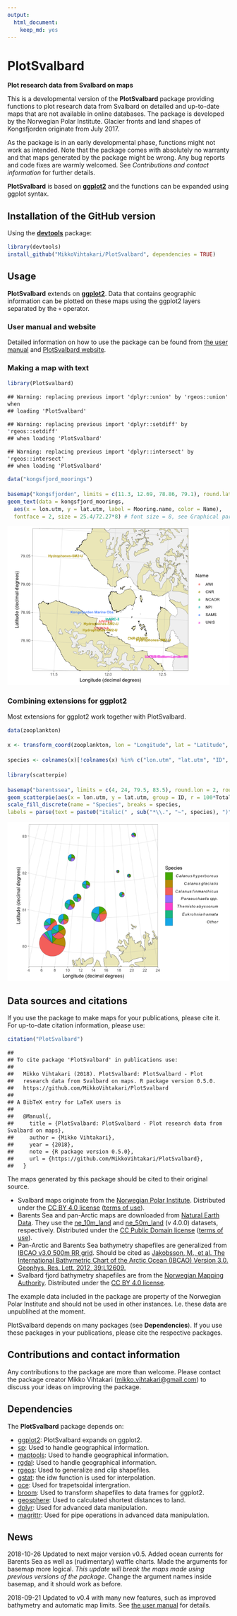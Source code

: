 ```yaml
---
output: 
  html_document: 
    keep_md: yes
---
```

PlotSvalbard
======
**Plot research data from Svalbard on maps**

This is a developmental version of the **PlotSvalbard** package providing functions to plot research data from Svalbard on detailed and up-to-date maps that are not available in online databases. The package is developed by the Norwegian Polar Institute. Glacier fronts and land shapes of Kongsfjorden originate from July 2017.

As the package is in an early developmental phase, functions might not work as intended. Note that the package comes with absolutely no warranty and that maps generated by the package might be wrong. Any bug reports and code fixes are warmly welcomed. See *Contributions and contact information* for further details.

**PlotSvalbard** is based on [**ggplot2**](http://ggplot2.tidyverse.org/reference/) and the functions can be expanded using ggplot syntax.

Installation of the GitHub version
-------
Using the [**devtools**](https://cran.r-project.org/web/packages/devtools/index.html) package:


```r
library(devtools)
install_github("MikkoVihtakari/PlotSvalbard", dependencies = TRUE)
```

Usage
-------
**PlotSvalbard** extends on [**ggplot2**](http://ggplot2.tidyverse.org/reference/). Data that contains geographic information can be plotted on these maps using the ggplot2 layers separated by the `+` operator.

### User manual and website

Detailed information on how to use the package can be found from [the user manual](https://mikkovihtakari.github.io/PlotSvalbard/articles/PlotSvalbard_user_manual.html) and [PlotSvalbard website](https://mikkovihtakari.github.io/PlotSvalbard/index.html).

### Making a map with text


```r
library(PlotSvalbard)
```

```
## Warning: replacing previous import 'dplyr::union' by 'rgeos::union' when
## loading 'PlotSvalbard'
```

```
## Warning: replacing previous import 'dplyr::setdiff' by 'rgeos::setdiff'
## when loading 'PlotSvalbard'
```

```
## Warning: replacing previous import 'dplyr::intersect' by 'rgeos::intersect'
## when loading 'PlotSvalbard'
```

```r
data("kongsfjord_moorings")

basemap("kongsfjorden", limits = c(11.3, 12.69, 78.86, 79.1), round.lat = 0.05, round.lon = 0.5) + 
geom_text(data = kongsfjord_moorings,
  aes(x = lon.utm, y = lat.utm, label = Mooring.name, color = Name), 
  fontface = 2, size = 25.4/72.27*8) # font size = 8, see Graphical parameters
```

![](README_files/figure-html/unnamed-chunk-2-1.png)<!-- -->

### Combining extensions for ggplot2

Most extensions for ggplot2 work together with PlotSvalbard.


```r
data(zooplankton)

x <- transform_coord(zooplankton, lon = "Longitude", lat = "Latitude", bind = TRUE)

species <- colnames(x)[!colnames(x) %in% c("lon.utm", "lat.utm", "ID", "Longitude", "Latitude", "Total")]

library(scatterpie)

basemap("barentssea", limits = c(4, 24, 79.5, 83.5), round.lon = 2, round.lat = 1) +
geom_scatterpie(aes(x = lon.utm, y = lat.utm, group = ID, r = 100*Total), data = x, cols = species, size = 0.1) +
scale_fill_discrete(name = "Species", breaks = species, 
labels = parse(text = paste0("italic(" , sub("*\\.", "~", species), ")")))
```

![](README_files/figure-html/unnamed-chunk-3-1.png)<!-- -->

Data sources and citations
-------

If you use the package to make maps for your publications, please cite it. For up-to-date citation information, please use:


```r
citation("PlotSvalbard")
```

```
## 
## To cite package 'PlotSvalbard' in publications use:
## 
##   Mikko Vihtakari (2018). PlotSvalbard: PlotSvalbard - Plot
##   research data from Svalbard on maps. R package version 0.5.0.
##   https://github.com/MikkoVihtakari/PlotSvalbard
## 
## A BibTeX entry for LaTeX users is
## 
##   @Manual{,
##     title = {PlotSvalbard: PlotSvalbard - Plot research data from Svalbard on maps},
##     author = {Mikko Vihtakari},
##     year = {2018},
##     note = {R package version 0.5.0},
##     url = {https://github.com/MikkoVihtakari/PlotSvalbard},
##   }
```

The maps generated by this package should be cited to their original source. 

- Svalbard maps originate from the [Norwegian Polar Institute](http://geodata.npolar.no/). Distributed under the [CC BY 4.0 license](https://creativecommons.org/licenses/by/4.0/) ([terms of use](http://geodata.npolar.no/bruksvilkar/)).
- Barents Sea and pan-Arctic maps are downloaded from [Natural Earth Data](http://www.naturalearthdata.com). They use the [ne_10m_land](http://www.naturalearthdata.com/downloads/10m-physical-vectors/) and [ne_50m_land](http://www.naturalearthdata.com/downloads/50m-physical-vectors/) (v 4.0.0) datasets, respectively. Distributed under the [CC Public Domain license](https://creativecommons.org/publicdomain/) ([terms of use](http://www.naturalearthdata.com/about/terms-of-use/)).
- Pan-Arctic and Barents Sea bathymetry shapefiles are generalized from [IBCAO v3.0 500m RR grid](https://www.ngdc.noaa.gov/mgg/bathymetry/arctic/ibcaoversion3.html). Should be cited as [Jakobsson, M., et al. The International Bathymetric Chart of the Arctic Ocean (IBCAO) Version 3.0. Geophys. Res. Lett. 2012, 39:L12609.](https://www.ngdc.noaa.gov/mgg/bathymetry/arctic/2012GL052219.pdf)
- Svalbard fjord bathymetry shapefiles are from the [Norwegian Mapping Authority](https://kartkatalog.geonorge.no/metadata/kartverket/dybdedata/2751aacf-5472-4850-a208-3532a51c529a). Distributed under the [CC BY 4.0 license](https://creativecommons.org/licenses/by/4.0/).

The example data included in the package are property of the Norwegian Polar Institute and should not be used in other instances. I.e. these data are unpublihed at the moment.

PlotSvalbard depends on many packages (see **Dependencies**). If you use these packages in your publications, please cite the respective packages.

Contributions and contact information
-------
Any contributions to the package are more than welcome. Please contact the package creator Mikko Vihtakari (<mikko.vihtakari@gmail.com>) to discuss your ideas on improving the package.

Dependencies
--------
The **PlotSvalbard** package depends on:

- [ggplot2][ggplot2]: PlotSvalbard expands on ggplot2.
- [sp][sp]: Used to handle geographical information.
- [maptools][maptools]: Used to handle geographical information.
- [rgdal][rgdal]: Used to handle geographical information.
- [rgeos][rgeos]: Used to generalize and clip shapefiles.
- [gstat][gstat]: the idw function is used for interpolation.
- [oce][oce]: Used for trapetsoidal intergration.
- [broom][broom]: Used to transform shapefiles to data frames for ggplot2.
- [geosphere][geosphere]: Used to calculated shortest distances to land.
- [dplyr][dplyr]: Used for advanced data manipulation.
- [magrittr][magrittr]: Used for pipe operations in advanced data manipulation.

[ggplot2]: http://ggplot2.tidyverse.org/reference/
[sp]: https://cran.r-project.org/web/packages/sp/index.html
[maptools]: https://cran.r-project.org/web/packages/maptools/index.html
[rgdal]: https://cran.r-project.org/web/packages/rgdal/index.html
[rgeos]: https://cran.r-project.org/web/packages/rgeos/index.html
[gstat]: https://cran.r-project.org/web/packages/gstat/index.html
[oce]: https://cran.r-project.org/web/packages/oce/index.html
[broom]: https://cran.r-project.org/web/packages/broom/index.html
[geosphere]: https://cran.r-project.org/web/packages/geosphere/index.html
[dplyr]: https://cran.r-project.org/web/packages/dplyr/index.html
[magrittr]: https://cran.r-project.org/web/packages/magrittr/index.html

News
--------
2018-10-26 Updated to next major version v0.5. Added ocean currents for Barents Sea as well as (rudimentary) waffle charts. Made the arguments for basemap more logical. *This update will break the maps made using previous versions of the package*. Change the argument names inside basemap, and it should work as before.

2018-09-21 Updated to v0.4 with many new features, such as improved bathymetry and automatic map limits. See [the user manual](https://mikkovihtakari.github.io/PlotSvalbard/articles/PlotSvalbard_user_manual.html) for details. 
